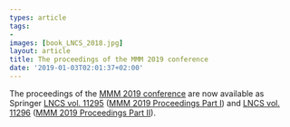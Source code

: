 ```yaml
---
types: article
tags:
- 
images: [book_LNCS_2018.jpg]
layout: article
title: The proceedings of the MMM 2019 conference
date: '2019-01-03T02:01:37+02:00'
---
```

The proceedings of the [MMM 2019 conference](http://mmm2019.iti.gr/) are now available as Springer [LNCS vol. 11295](https://www.springer.com/gp/book/9783030057091) ([MMM 2019 Proceedings Part I](https://www.springer.com/gp/book/9783030057091)) and [LNCS vol. 11296](https://www.springer.com/gp/book/9783030057152) ([MMM 2019 Proceedings Part II](https://www.springer.com/gp/book/9783030057152)).
